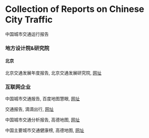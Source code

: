 #  Collection of Reports on Chinese City Traffic

中国城市交通运行报告

### 地方设计院&研究院

#### 北京

北京交通发展年度报告, 北京交通发展研究院, [网址](http://www.bjtrc.org.cn/List/index/cid/7.html)

### 互联网企业

中国城市交通报告, 百度地图慧眼, [网址](https://huiyan.baidu.com/reports)

交通报告, 滴滴出行, [网址](https://sts.didiglobal.com/)

中国城市交通分析报告, 高德地图, [网址](https://report.amap.com/download.do)

中国主要城市交通健康榜, 高德地图, [网址](https://report.amap.com/diagnosis/index.do)

